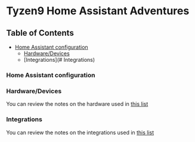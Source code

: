 # Tyzen9 Home Assistant Adventures

## Table of Contents
   * [Home Assistant configuration](#home-assistant-configuration)
      * [Hardware/Devices](#devices)
      * [Integrations](# Integrations)

### Home Assistant configuration

### Hardware/Devices
You can review the notes on the hardware used in [this list](md/hardware.md)

### Integrations
You can review the notes on the integrations used in [this list](md/integrations.md)